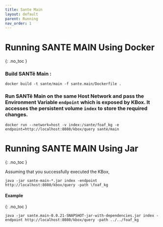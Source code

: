 ```yaml
---
title: Sante Main
layout: default
parent: Running
nav_order: 1
---
```


# Running SANTE MAIN Using Docker
{: .no_toc }

### Build SANTê Main :

```
docker build -t sante/main -f sante.main/Dockerfile .
```

### Run SANTê Main on the same Host Network and pass the Environment Variable ```endpoint``` which is exposed by KBox. It accesses the persistent volume ```index``` to store the required changes.

```
docker run --network=host -v index:/sante/foaf_kg -e endpoint=http://localhost:8080/kbox/query sante/main
```


# Running SANTE MAIN Using Jar
{: .no_toc }

Assuming that you successfully executed the KBox,

```
java -jar sante-main-*.jar index -endpoint http://localhost:8080/kbox/query -path \foaf_kg
```


#### Example
{: .no_toc }

```
java -jar sante.main-0.0.21-SNAPSHOT-jar-with-dependencies.jar index -endpoint http://localhost:8080/kbox/query -path ../../foaf_kg
```


